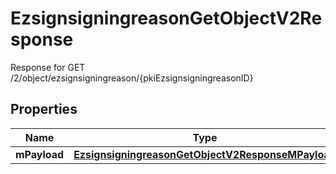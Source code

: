 

# EzsignsigningreasonGetObjectV2Response

Response for GET /2/object/ezsignsigningreason/{pkiEzsignsigningreasonID}

## Properties

| Name | Type | Description | Notes |
|------------ | ------------- | ------------- | -------------|
|**mPayload** | [**EzsignsigningreasonGetObjectV2ResponseMPayload**](EzsignsigningreasonGetObjectV2ResponseMPayload.md) |  |  |



